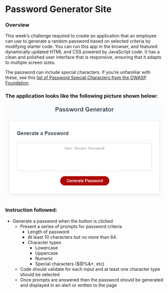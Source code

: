 # Password Generator Site

### Overview

This week’s challenge required to create an application that an employee can use to generate a random password based on selected criteria by modifying starter code. You can run this app in the browser, and featured dynamically updated HTML and CSS powered by JavaScript code. It has a clean and polished user interface that is responsive, ensuring that it adapts to multiple screen sizes.

The password can include special characters. If you’re unfamiliar with these, see this [list of Password Special Characters from the OWASP Foundation](https://www.owasp.org/index.php/Password_special_characters).

### The application looks like the following picture shown below:

![password generator demo](./assets/05-javascript-challenge-demo.png)

### Instruction followed:

* Generate a password when the button is clicked
  * Present a series of prompts for password criteria
    * Length of password
     * At least 10 characters but no more than 64.
    * Character types
      * Lowercase
      * Uppercase
      * Numeric
      * Special characters ($@%&*, etc)
  * Code should validate for each input and at least one character type should be selected
  * Once prompts are answered then the password should be generated and displayed in an alert or written to the page


